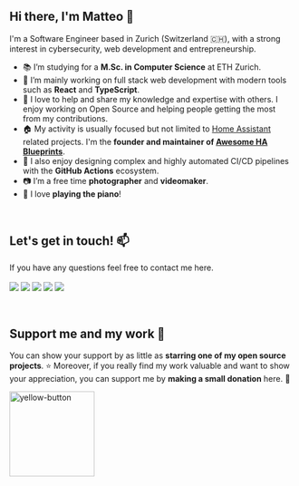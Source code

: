 ## Hi there, I'm Matteo 👋

I'm a Software Engineer based in Zurich (Switzerland 🇨🇭), with a strong interest in cybersecurity, web development and entrepreneurship.

- 📚 I’m studying for a **M.Sc. in Computer Science** at ETH Zurich.
- 🔭 I’m mainly working on full stack web development with modern tools such as **React** and **TypeScript**.
- 🌱 I love to help and share my knowledge and expertise with others. I enjoy working on Open Source and helping people getting the most from my contributions.
- 🏠 My activity is usually focused but not limited to [Home Assistant](https://home-assistant.io/) related projects. I'm the **founder and maintainer of [Awesome HA Blueprints](https://github.com/EPMatt/awesome-ha-blueprints)**.
- 🤖 I also enjoy designing complex and highly automated CI/CD pipelines with the **GitHub Actions** ecosystem.
- 📷 I’m a free time **photographer** and **videomaker**.
- 🎹 I love **playing the piano**!

<br/>

## Let's get in touch! 📫

If you have any questions feel free to contact me here.
<br/><br/>
<a href="mailto:info@epmatt.com" target="blank"><img src="https://img.shields.io/badge/-info@epmatt.com-ffe3e0?style=flat&logo=gmail" /></a> <a href="https://linkedin.com/in/epmatt" target="blank"><img src="https://img.shields.io/badge/-LinkedIn-0e76a8?style=flat&logo=linkedin" /></a> 
<a href="https://facebook.com/epmattofficial" target="blank"><img src="https://img.shields.io/badge/-Facebook-e8f2ff?style=flat&logo=facebook" /></a> 
<a href="https://www.instagram.com/epmattkeys" target="blank"><img src="https://img.shields.io/badge/-Instagram-251861?style=flat&logo=instagram" /></a> 
<a href="https://community.home-assistant.io/u/epmatt" target="blank"><img src="https://img.shields.io/badge/-Home Assistant Forums-e0f7ff?style=flat&logo=homeassistant" /></a>

<br/>

## Support me and my work 🤝

You can show your support by as little as **starring one of my open source projects**. ⭐
Moreover, if you really find my work valuable and want to show your appreciation, you can support me by **making a small donation** here. 🚀 

<a href="https://www.buymeacoffee.com/epmatt"><img width="150" alt="yellow-button" src="https://user-images.githubusercontent.com/30753195/133942263-5fef0166-4ab5-4529-b931-37b5d14f02bf.png"></a>
